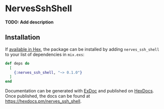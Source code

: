 # NervesSshShell

**TODO: Add description**

## Installation

If [available in Hex](https://hex.pm/docs/publish), the package can be installed
by adding `nerves_ssh_shell` to your list of dependencies in `mix.exs`:

```elixir
def deps do
  [
    {:nerves_ssh_shell, "~> 0.1.0"}
  ]
end
```

Documentation can be generated with [ExDoc](https://github.com/elixir-lang/ex_doc)
and published on [HexDocs](https://hexdocs.pm). Once published, the docs can
be found at <https://hexdocs.pm/nerves_ssh_shell>.

